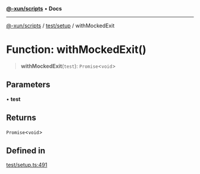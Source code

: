 [**@-xun/scripts**](../../../README.md) • **Docs**

***

[@-xun/scripts](../../../README.md) / [test/setup](../README.md) / withMockedExit

# Function: withMockedExit()

> **withMockedExit**(`test`): `Promise`\<`void`\>

## Parameters

• **test**

## Returns

`Promise`\<`void`\>

## Defined in

[test/setup.ts:491](https://github.com/Xunnamius/xscripts/blob/ca4900adafe61fe400aec55151e46f5130a666a6/test/setup.ts#L491)
